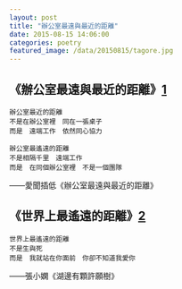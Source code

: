 ```yaml
---
layout: post
title: "辦公室最遠與最近的距離"
date: 2015-08-15 14:06:00
categories: poetry
featured_image: /data/20150815/tagore.jpg
---
```


## 《辦公室最遠與最近的距離》[1]
```
辦公室最近的距離
不是在辦公室裡　同在一張桌子
而是　遠端工作　依然同心協力

辦公室最遙遠的距離
不是相隔千里　遠端工作
而是　在同個辦公室裡　不是一個團隊
```
——愛聞插低《辦公室最遠與最近的距離》

## 《世界上最遙遠的距離》[2]
```
世界上最遙遠的距離
不是生與死
而是　我就站在你面前　你卻不知道我愛你
```
——張小嫻《湖邊有顆許願樹》

[1]: https://www.facebook.com/itoyxd/posts/10153079499306659
[2]: https://jagwingchan.wordpress.com/2011/07/22/%E4%B8%96%E7%95%8C%E4%B8%8A%E6%9C%80%E9%81%99%E9%81%A0%E7%9A%84%E8%B7%9D%E9%9B%A2%E9%8C%AF%E8%AD%AF%E6%9D%BF%E7%B6%B2%E4%B8%8A%E6%B5%81%E5%82%B3%E7%9A%84%E5%85%B8%E6%95%85/
